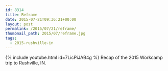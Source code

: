 ```yaml
---
id: 8314
title: Reframe
date: 2015-07-21T09:36:21+00:00
layout: post
permalink: /2015/07/21/reframe/
thumbnail_path: 2015/07/reframe.jpg
tags:
  - 2015-rushville-in
---
```

{% include youtube.html id=7LicPiJAB4g %}
Recap of the 2015 Workcamp trip to Rushville, IN.
